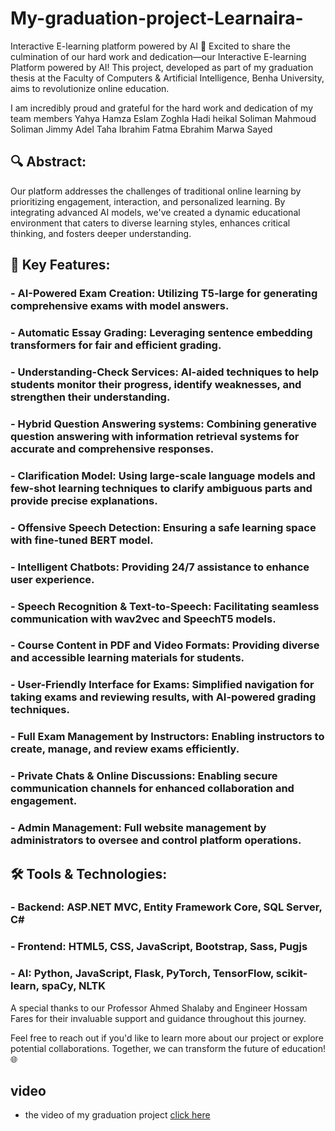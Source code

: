 # My-graduation-project-Learnaira-
Interactive E-learning platform powered by AI
🚀 Excited to share the culmination of our hard work and dedication—our Interactive E-learning Platform powered by AI! This project, developed as part of my graduation thesis at the Faculty of Computers & Artificial Intelligence, Benha University, aims to revolutionize online education.

I am incredibly proud and grateful for the hard work and dedication of my team members
Yahya Hamza Eslam Zoghla Hadi heikal Soliman Mahmoud Soliman Jimmy Adel Taha Ibrahim Fatma Ebrahim Marwa Sayed

## 🔍 Abstract:
Our platform addresses the challenges of traditional online learning by prioritizing engagement, interaction, and personalized learning. By integrating advanced AI models, we've created a dynamic educational environment that caters to diverse learning styles, enhances critical thinking, and fosters deeper understanding.

## 🌟 Key Features:
### - AI-Powered Exam Creation: Utilizing T5-large for generating comprehensive exams with model answers.
### - Automatic Essay Grading: Leveraging sentence embedding transformers for fair and efficient grading.
### - Understanding-Check Services: AI-aided techniques to help students monitor their progress, identify weaknesses, and strengthen their understanding.
### - Hybrid Question Answering systems: Combining generative question answering with information retrieval systems for accurate and comprehensive responses.
### - Clarification Model: Using large-scale language models and few-shot learning techniques to clarify ambiguous parts and provide precise explanations.
### - Offensive Speech Detection: Ensuring a safe learning space with fine-tuned BERT model.
### - Intelligent Chatbots: Providing 24/7 assistance to enhance user experience.
### - Speech Recognition & Text-to-Speech: Facilitating seamless communication with wav2vec and SpeechT5 models.
### - Course Content in PDF and Video Formats: Providing diverse and accessible learning materials for students.
### - User-Friendly Interface for Exams: Simplified navigation for taking exams and reviewing results, with AI-powered grading techniques.
### - Full Exam Management by Instructors: Enabling instructors to create, manage, and review exams efficiently.
### - Private Chats & Online Discussions: Enabling secure communication channels for enhanced collaboration and engagement.
### - Admin Management: Full website management by administrators to oversee and control platform operations.

## 🛠 Tools & Technologies:
### - Backend: ASP.NET MVC, Entity Framework Core, SQL Server, C#
### - Frontend: HTML5, CSS, JavaScript, Bootstrap, Sass, Pugjs
### - AI: Python, JavaScript, Flask, PyTorch, TensorFlow, scikit-learn, spaCy, NLTK

A special thanks to our Professor Ahmed Shalaby and Engineer Hossam Fares for their invaluable support and guidance throughout this journey.

Feel free to reach out if you'd like to learn more about our project or explore potential collaborations. Together, we can transform the future of education! 🌐


## video
* the video of my graduation project [click here](https://www.linkedin.com/posts/yahya-hamza-923575220_excited-to-share-the-culmination-of-our-activity-7212495691611312128-qlet?utm_source=share&utm_medium=member_desktop
)
